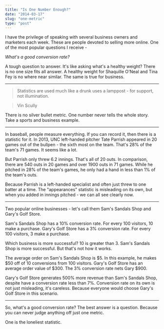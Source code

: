 ```yaml
---
title: "Is One Number Enough?"
date: "2014-03-17"
slug: "one-metric"
type: "post"
---
```


I have the privilege of speaking with several business owners and marketers each week. These are people devoted to selling more online. One of the most popular questions I receive -  

*What's a good conversion rate?*

A tough question to answer. It's like asking what's a healthy weight? There is no one size fits all answer. A healthy weight for Shaquille O'Neal and Tina Fey is no where near similar. The same is true for business. 

* * * 

> Statistics are used much like a drunk uses a lamppost - for support, not illumination.

> Vin Scully


There is no silver bullet metric.  One number never tells the whole story. Take a sports and business example. 

* * * 

In baseball, people measure everything. If you can record it, then there is a statistic for it. In 2013, UNC left-handed pitcher Tate Parrish appeared in 20 games out of the bullpen - the sixth most on the team. That's 28% of the team's 71 games. It seems like a lot.   

But Parrish only threw 6.2 innings. That's all of 20 outs. In comparison, there are 540 outs in 20 games and over 1900 outs in 71 games. While he pitched in 28% of the team's games, he only had a hand in less than 1% of the team's outs. 

Because Parrish is a left-handed specialist and often just threw to one batter at a time. The "appearances" statistic is misleading on its own, but when you added in innings pitched - we can all see clearly now. 

* * * 

Two popular online businesses - let's call them Sam's Sandals Shop and Gary's Golf Store. 

Sam's Sandals Shop has a 10% conversion rate. For every 100 visitors, 10 make a purchase. Gary's Golf Store has a 3% conversion rate. For every 100 visitors, 3 make a purchase. 

Which business is more successful? 10 is greater than 3. Sam's Sandals Shop is more successful. But that's not how it works. 

The average order on Sam's Sandals Shop is $5. In this example, he makes $50 off of 10 conversions from 100 visitors. Gary's Golf Store has an average order value of $300. The 3% conversion rate nets Gary $900. 

Gary's Golf Store generates 500% more revenue than Sam's Sandals Shop, despite have a conversion rate less than 7%. Conversion rate on its own is not just misleading, it's careless. Because everyone would choose Gary's Golf Store in this scenario. 

* * * 

So, what's a good conversion rate? The best answer is a question. Because you can never judge anything off just one metric. 

One is the loneliest statistic. 

